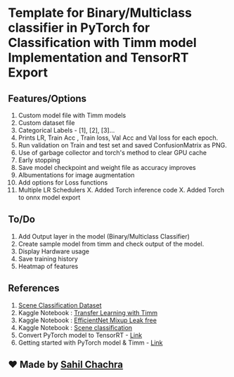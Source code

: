 # Template for Binary/Multiclass classifier in PyTorch for Classification with Timm model Implementation and TensorRT Export

## Features/Options
1. Custom model file with Timm models
2. Custom dataset file
4. Categorical Labels - [1], [2], [3]...
7. Prints LR, Train Acc , Train loss, Val Acc and Val loss for each epoch.
8. Run validation on Train and test set and saved ConfusionMatrix as PNG.
10. Use of garbage collector and torch's method to clear GPU cache
5. Early stopping
6. Save model checkpoint and weight file as accuracy improves
9. Albumentations for image augmentation
11. Add options for Loss functions
3. Multiple LR Schedulers
X. Added Torch inference code
X. Added Torch to onnx model export

## To/Do

1. Add Output layer in the model (Binary/Multiclass Classifier)
2. Create sample model from timm and check output of the model.
12. Display Hardware usage
13. Save training history
14. Heatmap of features

## References
1. [Scene Classification Dataset](https://www.kaggle.com/datasets/nitishabharathi/scene-classification)
2. Kaggle Notebook : [Transfer Learning with Timm](https://www.kaggle.com/code/hinepo/transfer-learning-with-timm-models-and-pytorch)
3. Kaggle Notebook : [EfficientNet Mixup Leak free](https://www.kaggle.com/code/debarshichanda/efficientnetv2-mixup-leak-free)
4. Kaggle Notebook : [Scene classification](https://www.kaggle.com/code/krishnayogi/scene-classification-using-transfer-learning)
5. Convert PyTorch model to TensorRT - [Link](https://learnopencv.com/how-to-convert-a-model-from-pytorch-to-tensorrt-and-speed-up-inference/)
6. Getting started with PyTorch model & Timm - [Link](https://towardsdatascience.com/getting-started-with-pytorch-image-models-timm-a-practitioners-guide-4e77b4bf9055#9388)

## :heart: Made by [Sahil Chachra](https://github.com/SahilChachra)